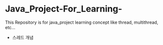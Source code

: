 # Java_Project-For_Learning-
This Repository is for java_project learning concept like thread, multithread, etc...

* 스레드 개념
